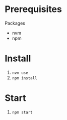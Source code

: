 # Prerequisites
Packages
- nvm
- npm

# Install
1. `nvm use`
2. `npm install`

# Start
1. `npm start`
